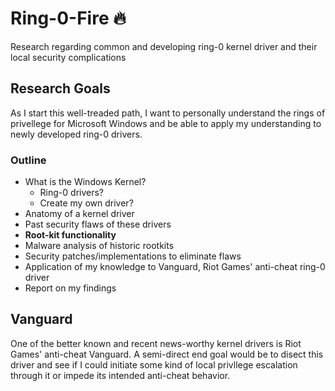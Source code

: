 # Ring-0-Fire :fire:

Research regarding common and developing ring-0 kernel driver and their local security complications

## Research Goals

As I start this well-treaded path, I want to personally understand the rings of privellege for Microsoft Windows and be able to apply my understanding to newly developed ring-0 drivers.

### Outline

* What is the Windows Kernel?
  * Ring-0 drivers?
  * Create my own driver?
* Anatomy of a kernel driver
* Past security flaws of these drivers
 * __Root-kit functionality__
  * Malware analysis of historic rootkits
* Security patches/implementations to eliminate flaws
* Application of my knowledge to Vanguard, Riot Games' anti-cheat ring-0 driver
* Report on my findings



## Vanguard

One of the better known and recent news-worthy kernel drivers is Riot Games' anti-cheat Vanguard. A semi-direct end goal would be to disect this driver and see if I could initiate some kind of local privllege escalation through it or impede its intended anti-cheat behavior.
